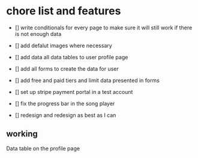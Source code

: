 # chore list and features

- [] write conditionals for every page to make sure it will still work if there is not enough data
- [] add defalut images where necessary
- [] add data all data tables to user profile page
- [] add all forms to create the data for user
- [] add free and paid tiers and limit data presented in forms
- [] set up stripe payment portal in a test account
- [] fix the progress bar in the song player

- [] redesign and redesign as best as I can

## working

Data table on the profile page
